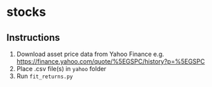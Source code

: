 # stocks

## Instructions
  1. Download asset price data from Yahoo Finance e.g. https://finance.yahoo.com/quote/%5EGSPC/history?p=%5EGSPC
  2. Place .csv file(s) in `yahoo` folder
  3. Run `fit_returns.py`
